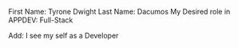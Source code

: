 First Name: Tyrone Dwight
Last Name: Dacumos
My Desired role in APPDEV: Full-Stack

Add: I see my self as a Developer